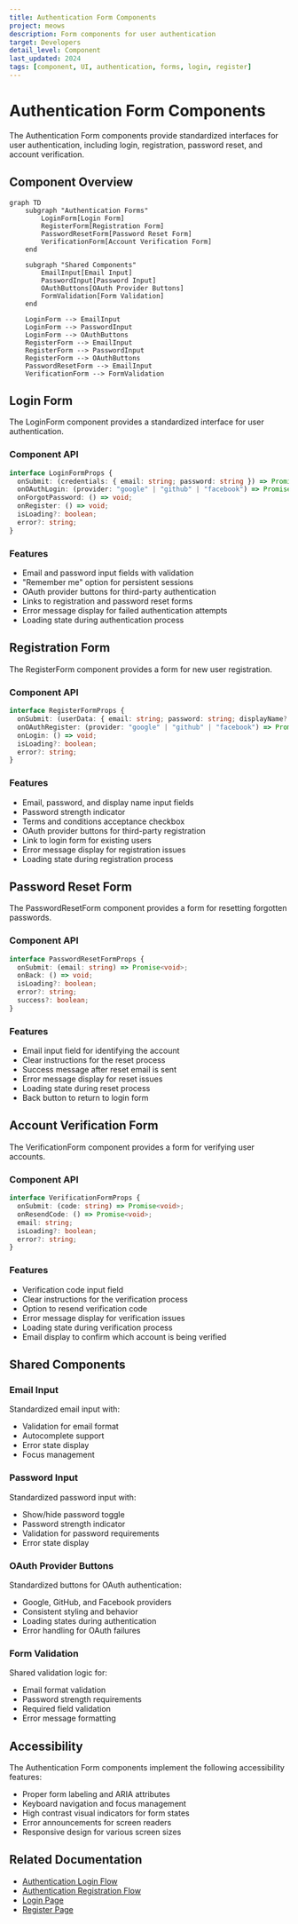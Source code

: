 ```yaml
---
title: Authentication Form Components
project: meows
description: Form components for user authentication
target: Developers
detail_level: Component
last_updated: 2024
tags: [component, UI, authentication, forms, login, register]
---
```


# Authentication Form Components

The Authentication Form components provide standardized interfaces for user authentication, including login, registration, password reset, and account verification.

## Component Overview

```mermaid
graph TD
    subgraph "Authentication Forms"
        LoginForm[Login Form]
        RegisterForm[Registration Form]
        PasswordResetForm[Password Reset Form]
        VerificationForm[Account Verification Form]
    end

    subgraph "Shared Components"
        EmailInput[Email Input]
        PasswordInput[Password Input]
        OAuthButtons[OAuth Provider Buttons]
        FormValidation[Form Validation]
    end

    LoginForm --> EmailInput
    LoginForm --> PasswordInput
    LoginForm --> OAuthButtons
    RegisterForm --> EmailInput
    RegisterForm --> PasswordInput
    RegisterForm --> OAuthButtons
    PasswordResetForm --> EmailInput
    VerificationForm --> FormValidation
```

## Login Form

The LoginForm component provides a standardized interface for user authentication.

### Component API

```typescript
interface LoginFormProps {
  onSubmit: (credentials: { email: string; password: string }) => Promise<void>;
  onOAuthLogin: (provider: "google" | "github" | "facebook") => Promise<void>;
  onForgotPassword: () => void;
  onRegister: () => void;
  isLoading?: boolean;
  error?: string;
}
```

### Features

- Email and password input fields with validation
- "Remember me" option for persistent sessions
- OAuth provider buttons for third-party authentication
- Links to registration and password reset forms
- Error message display for failed authentication attempts
- Loading state during authentication process

## Registration Form

The RegisterForm component provides a form for new user registration.

### Component API

```typescript
interface RegisterFormProps {
  onSubmit: (userData: { email: string; password: string; displayName?: string; acceptTerms: boolean }) => Promise<void>;
  onOAuthRegister: (provider: "google" | "github" | "facebook") => Promise<void>;
  onLogin: () => void;
  isLoading?: boolean;
  error?: string;
}
```

### Features

- Email, password, and display name input fields
- Password strength indicator
- Terms and conditions acceptance checkbox
- OAuth provider buttons for third-party registration
- Link to login form for existing users
- Error message display for registration issues
- Loading state during registration process

## Password Reset Form

The PasswordResetForm component provides a form for resetting forgotten passwords.

### Component API

```typescript
interface PasswordResetFormProps {
  onSubmit: (email: string) => Promise<void>;
  onBack: () => void;
  isLoading?: boolean;
  error?: string;
  success?: boolean;
}
```

### Features

- Email input field for identifying the account
- Clear instructions for the reset process
- Success message after reset email is sent
- Error message display for reset issues
- Loading state during reset process
- Back button to return to login form

## Account Verification Form

The VerificationForm component provides a form for verifying user accounts.

### Component API

```typescript
interface VerificationFormProps {
  onSubmit: (code: string) => Promise<void>;
  onResendCode: () => Promise<void>;
  email: string;
  isLoading?: boolean;
  error?: string;
}
```

### Features

- Verification code input field
- Clear instructions for the verification process
- Option to resend verification code
- Error message display for verification issues
- Loading state during verification process
- Email display to confirm which account is being verified

## Shared Components

### Email Input

Standardized email input with:

- Validation for email format
- Autocomplete support
- Error state display
- Focus management

### Password Input

Standardized password input with:

- Show/hide password toggle
- Password strength indicator
- Validation for password requirements
- Error state display

### OAuth Provider Buttons

Standardized buttons for OAuth authentication:

- Google, GitHub, and Facebook providers
- Consistent styling and behavior
- Loading states during authentication
- Error handling for OAuth failures

### Form Validation

Shared validation logic for:

- Email format validation
- Password strength requirements
- Required field validation
- Error message formatting

## Accessibility

The Authentication Form components implement the following accessibility features:

- Proper form labeling and ARIA attributes
- Keyboard navigation and focus management
- High contrast visual indicators for form states
- Error announcements for screen readers
- Responsive design for various screen sizes

## Related Documentation

- [Authentication Login Flow](../flows/authentication-login.md)
- [Authentication Registration Flow](../flows/authentication-registration.md)
- [Login Page](../pages/login.md)
- [Register Page](../pages/register.md)
